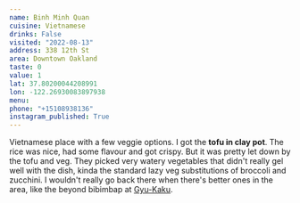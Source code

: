 ```yaml
---
name: Binh Minh Quan
cuisine: Vietnamese
drinks: False
visited: "2022-08-13"
address: 338 12th St
area: Downtown Oakland
taste: 0
value: 1
lat: 37.80200044208991
lon: -122.26930083897938
menu: 
phone: "+15108938136"
instagram_published: True
---
```


Vietnamese place with a few veggie options. I got the **tofu in clay pot**. The rice was nice, had some flavour and got crispy. But it was pretty let down by the tofu and veg. They picked very watery vegetables that didn't really gel well with the dish, kinda the standard lazy veg substitutions of broccoli and zucchini. I wouldn't really go back there when there's better ones in the area, like the beyond bibimbap at [Gyu-Kaku](/places/gyu-kaku).
